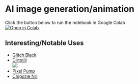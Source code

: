 <h1>AI image generation/animation</h1>
Click the button below to run the notebook in Google Colab<br />
<a href="https://colab.research.google.com/github/chigozienri/VQGAN-CLIP-animations/blob/main/VQGAN-CLIP-animations.ipynb">
<img src="https://colab.research.google.com/assets/colab-badge.svg"
     alt="Open in Colab"
/>
</a>

<h2>Interesting/Notable Uses</h2>
<ul>
     <li><a href="https://www.instagram.com/p/CVzEuB6lJjR/">Glitch Black</a></li>
     <li><a href="https://www.youtube.com/channel/UCToztRy9FSTIhEen_1x4FAw">Dirtmill</a><br /><a href="https://www.youtube.com/embed/ERpolsQ0MpE"><img src="https://img.youtube.com/vi/ERpolsQ0MpE/0.jpg" /></a></li>
     <li><a href="https://twitter.com/i/status/1449777456353734667">Pixel Pump</a></li>
     <li><a href="https://twitter.com/chigozienri/status/1420886097316491266">Chigozie Nri</a></li>
     
</ul>
